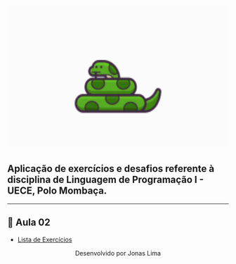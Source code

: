 <h1 align="center">
    <img alt="Linguagem de Programação I"src="https://github.com/eujonas/Python/blob/main/giphy.gif" widt="350px" height="320px"/>
</h1>

<h2>Aplicação de exercícios e desafios referente à disciplina de Linguagem de Programação I - UECE, Polo Mombaça.</h3>


 ***
 ## 📝 Aula 02

 * [Lista de Exercícios](https://github.com/eujonas/Python/tree/main/Aula%2002)

<p align="center">Desenvolvido por Jonas Lima</p>
